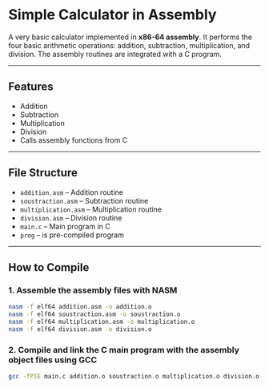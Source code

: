 # Simple Calculator in Assembly

A very basic calculator implemented in **x86-64 assembly**. It performs the four basic arithmetic operations: addition, subtraction, multiplication, and division. The assembly routines are integrated with a C program.

---

## Features

- Addition
- Subtraction
- Multiplication
- Division
- Calls assembly functions from C
---

## File Structure

- `addition.asm` – Addition routine
- `soustraction.asm` – Subtraction routine
- `multiplication.asm` – Multiplication routine
- `division.asm` – Division routine
- `main.c` – Main program in C
-  `prog`  – is pre-compiled program 

---

## How to Compile

### 1. Assemble the assembly files with NASM

```bash
nasm -f elf64 addition.asm -o addition.o
nasm -f elf64 soustraction.asm -o soustraction.o
nasm -f elf64 multiplication.asm -o multiplication.o
nasm -f elf64 division.asm -o division.o
```

### 2. Compile and link the C main program with the assembly object files using GCC

```bash
gcc -fPIE main.c addition.o soustraction.o multiplication.o division.o -no-pie -o calculator
```
